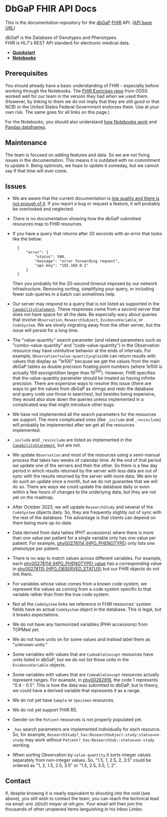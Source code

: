 # DbGaP FHIR API Docs

This is the documentation repository for the [dbGaP](https://www.ncbi.nlm.nih.gov/gap/) [FHIR](https://hl7.org/fhir/) API. ([API base URL](http://dbgap-api.ncbi.nlm.nih.gov/fhir/x1))

dbGaP is the Database of Genotypes and Phenotypes.<br/>
FHIR is HL7's REST API standard for electronic medical data.

- [**Quickstart**](quickstart.md)
- [**Notebooks**](jupyter)

## Prerequisites

You should already have a basic understanding of FHIR - especially
before working through the Notebooks. The [FHIR Exercises
repo](https://github.com/NIH-ODSS/fhir-exercises) from ODSS worked
well for our team in the version they had when we used them. (However,
by linking to them we do not imply that they are still good or that
NCBI or the United States Federal Government endorses them. Use at
your own risk. The same goes for all links on this page.)

For the Notebooks, you should also understand [how Notebooks
work](https://jupyter-notebook.readthedocs.io/) and [Pandas
dataframes](https://pandas.pydata.org/docs/user_guide/dsintro.html#dataframe).

## Maintenance

The team is focused on adding features and data.
So we are not fixing issues in the documentation.
This means it is outdated with no commitment
to update it. Being optimists, we hope to update
it someday, but we cannot say if that time will
ever come.

## Issues

- We are aware that the current documentation is
  [low quality and there is not enough of it](https://www.goodreads.com/quotes/4151-there-s-an-old-joke---um-two-elderly-women-are).
  If you report a bug or request a feature, it will probably be overlooked
  and neglected.

- There is no documentation showing how the dbGaP submitted resources map to FHIR resources. 

- If you have a query that returns after 20 seconds with an error that looks
  like the below:

        {
            "error": {
                "status": 500,
                "message": "error forwarding request",
                "api-key": "192.168.0.1"
            }
        }

  Then you probably hit the 20-second timeout imposed by our network
  infrastructure. Removing sorting, simplifying your query, or including fewer
  sub-queries in a batch can sometimes help.

- Our server may respond to a query that is not listed as supported in the
  [`CapabilityStatement`](https://dbgap-api-preview.ncbi.nlm.nih.gov/fhir/x1/metadata).
  These responses come from a second server that does not have space for all the
  data. Be especially wary about queries that involve `Observation`,
  `ResearchSubject`, `EvidenceVariable`, or `CodeSystem`. We are slowly
  migrating away from the other server, but the issue will persist for a
  long time.

- The "value-quantity" search parameter (and related parameters such as
  "combo-value-quantity" and "code-value-quantity") in the Observation resource
  may have unintuitive behavior at the ends of intervals. For example,
  `Observation?value-quantity=gt1e100` can return results with values that
  display as "1e100" because we get the values from the main dbGaP tables as
  double precision floating point numbers (where 1e100 is actually
  159 sexvigintillion larger than 10<sup>100</sup>). However, FHIR specifies
  that the value-quantity parameter should be treated as having infinite
  precision. There are expensive ways to resolve this issue (there are ways
  to get the values from dbGaP as strings and redo the database and query code
  use those in searches), but besides being expensive, they would also slow
  down the queries unless implemented in a complicated way that might introduce
  other bugs.

- We have not implemented all the search parameters for the resources we
  support. The more complicated ones (like `_include` and `_revinclude`)
  will probably be implemented after we get all the resources implemented.

- `_include` and `_revinclude` are listed as implemented in the
  [`CapabilityStatement`](https://dbgap-api-preview.ncbi.nlm.nih.gov/fhir/x1/metadata),
  but are not.

- We update `Observation` and most of the resources using a semi-manual
  process that takes two weeks of calendar time. At the end of that period
  we update one of the servers and then the other. So there is a few day period
  in which results returned by the server with less data are out of sync
  with the results returned by the server with more data. We aim to do such
  an update once a month, but we do not guarantee that we will do so. There
  are ways we could update the database daily or even within a few hours of
  changes to the underlying data, but they are not yet on the roadmap.

- After October 2023, we will update `ResearchStudy` and several of the
  `CodeSystem` objects daily. So, they are frequently slightly out of sync with
  the rest of the database. The advantage is that clients can depend on them
  being more up-to-date.

- Data derived from data tables (PHT accessions) where there is more than
  one value per patient for a single variable only has one value per patient.
  For example, [phv00278114 (HPO_PHENOTYPE)](https://www.ncbi.nlm.nih.gov/projects/gap/cgi-bin/variable.cgi?study_id=phs001232.v5.p2&phv=278114)
  only lists one phenotype per patient.

- There is no way to match values across different variables. For example,
  each [phv00278114 (HPO_PHENOTYPE) value](https://www.ncbi.nlm.nih.gov/projects/gap/cgi-bin/variable.cgi?study_id=phs001232.v5.p2&phv=278114)
  has a corresponding value in [phv00278115 (HPO_OBSERVED_STATUS)](https://www.ncbi.nlm.nih.gov/projects/gap/cgi-bin/variable.cgi?study_id=phs001232.v5.p2&phv=278115&phd=&pha=&pht=6078&phvf=&phdf=&phaf=&phtf=&dssp=1&consent=&temp=1)
  but our FHIR objects do not link them.

- For variables whose value comes from a known code system, we represent the
  values as coming from a code system specific to that variable rather than
  from the true code system.

- Not all the `CodeSystem` links we reference in FHIR resources' system fields
  have an actual `CodeSystem` object in the database. This is legal, but it
  breaks expectations.

- We do not have any harmonized variables (PHH accessions) from TOPMed yet.

- We do not have units on for some values and instead label them as "unknown
  units."

- Some variables with values that are `CodeableConcept` resources have units
  listed in dbGaP, but we do not list those units in the `EvidenceVariable`
  objects.

- Some variables with values that are `CodeableConcept` resources actually
  represent ranges. For example, in [phv00282916](https://www.ncbi.nlm.nih.gov/projects/gap/cgi-bin/variable.cgi?study_id=phs000200.v12.p3&phv=282916),
  the code 1 represents "0.4 - 0.5". This is how the data was submitted to
  dbGaP, but in theory, we could have a derived variable that represents it
  as a range.

- We do not yet have `Sample` or `Specimen` resources.

- We do not yet support FHIR R5.

- Gender on the `Patient` resources is not properly populated yet.

- `_has` search parameters are implemented individually for each resource.
  So, for example, `ResearchStudy?_has:ResearchSubject:study:status=on-study`
  may work without `Patient?_has:ResearchSub::status=on-study` working.

- When sorting Observation by `value-quantity` it sorts integer values
  separately from non-integer values. So, "1.5, 1, 2.5, 2, 3.5" could be
  ordered as "1, 2, 1.5, 2.5, 3.5" or "1.5, 2.5, 3.5, 1, 2".

## Contact

If, despite knowing it is nearly equivalent
to shouting into the void (see above), you still wish to contact
the team, you can reach the technical lead via email:
_eric (d)o(t) moyer at nih.gov_. Your email will then join the
thousands of other unopened items languishing in his inbox Limbo.
